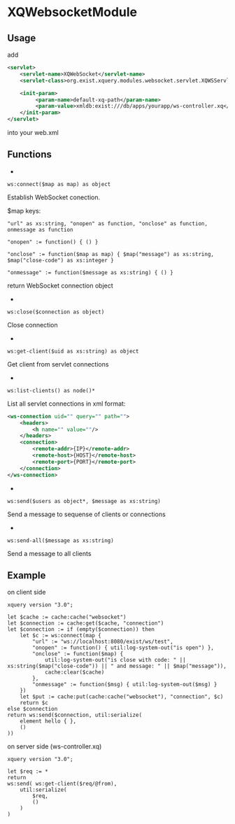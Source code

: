 XQWebsocketModule
=================

Usage
-----

add
```xml
<servlet>
    <servlet-name>XQWebSocket</servlet-name>
    <servlet-class>org.exist.xquery.modules.websocket.servlet.XQWSServlet</servlet-class>

    <init-param>
         <param-name>default-xq-path</param-name>
         <param-value>xmldb:exist:///db/apps/yourapp/ws-controller.xq</param-value>
    </init-param>
</servlet>
```
    
into your web.xml

Functions
---------

-
```xquery
ws:connect($map as map) as object
```

Establish WebSocket conection.

$map keys:
```xquery
"url" as xs:string, "onopen" as function, "onclose" as function, onmessage as function

"onopen" := function() { () }

"onclose" := function($map as map) { $map("message") as xs:string, $map("close-code") as xs:integer }

"onmessage" := function($message as xs:string) { () }
```
return WebSocket connection object

-
```xquery
ws:close($connection as object)
```
Close connection

-
```xquery
ws:get-client($uid as xs:string) as object
```
Get client from servlet connections

-
```xquery
ws:list-clients() as node()*
```
List all servlet connections in xml format:

```xml
<ws-connection uid="" query="" path="">
    <headers>
        <h name="" value=""/>
    </headers>
    <connection>
        <remote-addr>{IP}</remote-addr>
        <remote-host>{HOST}</remote-host>
        <remote-port>{PORT}</remote-port>
    </connection>
</ws-connection>
```

-
```xquery
ws:send($users as object*, $message as xs:string)
```
Send a message to sequense of clients or connections

-
```xquery
ws:send-all($message as xs:string)
```
Send a message to all clients


Example
-------
on client side

```xquery
xquery version "3.0";

let $cache := cache:cache("websocket")
let $connection := cache:get($cache, "connection")
let $connection := if (empty($connection)) then 
    let $c := ws:connect(map {
        "url" := "ws://localhost:8080/exist/ws/test",
        "onopen" := function() { util:log-system-out("is open") },
        "onclose" := function($map) { 
            util:log-system-out("is close with code: " || xs:string($map("close-code")) || " and message: " || $map("message")),
            cache:clear($cache)
        },
        "onmessage" := function($msg) { util:log-system-out($msg) }
    })
    let $put := cache:put(cache:cache("websocket"), "connection", $c)
    return $c
else $connection
return ws:send($connection, util:serialize(
    element hello { },
    ()
))
```
    
on server side (ws-controller.xq)

```xquery
xquery version "3.0";

let $req := *
return
ws:send( ws:get-client($req/@from),
    util:serialize(
        $req, 
        ()
    )
)
```


